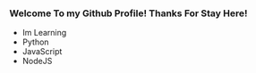 ### Welcome To my Github Profile! Thanks For Stay Here!
- Im Learning
- Python
- JavaScript
- NodeJS
